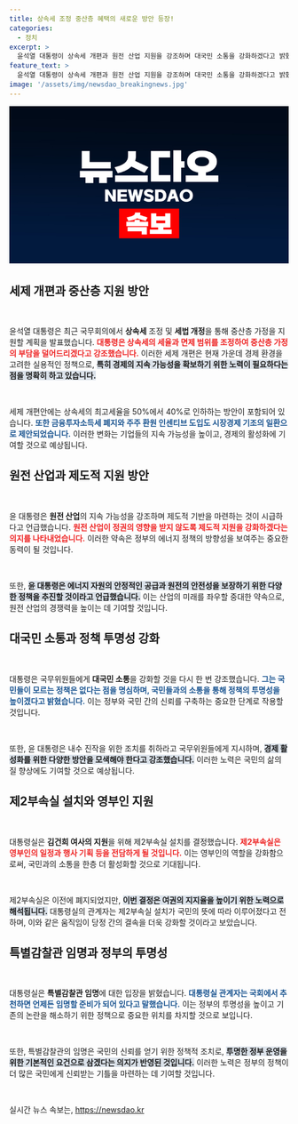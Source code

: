 ```yaml
---
title: 상속세 조정 중산층 혜택의 새로운 방안 등장!
categories:
  - 정치
excerpt: >
  윤석열 대통령이 상속세 개편과 원전 산업 지원을 강조하며 대국민 소통을 강화하겠다고 밝혔다. 제2부속실 부활은 김건희 여사 지원을 위한 결정으로, 여권 지지율 회복에 긍정적 영향을 줄 것으로 기대된다.
feature_text: >
  윤석열 대통령이 상속세 개편과 원전 산업 지원을 강조하며 대국민 소통을 강화하겠다고 밝혔다. 제2부속실 부활은 김건희 여사 지원을 위한 결정으로, 여권 지지율 회복에 긍정적 영향을 줄 것으로 기대된다.
image: '/assets/img/newsdao_breakingnews.jpg'
---
```


<p><img src="/assets/img/newsdao_breakingnews.jpg" alt="firstkoreanews 속보" /></p>

<h2 data-ke-size="size26">세제 개편과 중산층 지원 방안</h2>

<p data-ke-size="size16">&nbsp;</p>

<p>윤석열 대통령은 최근 국무회의에서 <b>상속세</b> 조정 및 <b>세법 개정</b>을 통해 중산층 가정을 지원할 계획을 발표했습니다. <b><span style="color: #ee2323;">대통령은 상속세의 세율과 면제 범위를 조정하여 중산층 가정의 부담을 덜어드리겠다고 강조했습니다.</span></b> 이러한 세제 개편은 현재 가운데 경제 환경을 고려한 실용적인 정책으로, <b><span style="background-color: #21538527;">특히 경제의 지속 가능성을 확보하기 위한 노력이 필요하다는 점을 명확히 하고 있습니다.</span></b> </p>

<p data-ke-size="size16">&nbsp;</p>

<p>세제 개편안에는 상속세의 최고세율을 50%에서 40%로 인하하는 방안이 포함되어 있습니다. <b><span style="color: #1a5490;">또한 금융투자소득세 폐지와 주주 환원 인센티브 도입도 시장경제 기조의 일환으로 제안되었습니다.</span></b> 이러한 변화는 기업들의 지속 가능성을 높이고, 경제의 활성화에 기여할 것으로 예상됩니다.</p>

<h2 data-ke-size="size26">원전 산업과 제도적 지원 방안</h2>

<p data-ke-size="size16">&nbsp;</p>

<p>윤 대통령은 <b>원전 산업</b>의 지속 가능성을 강조하며 제도적 기반을 마련하는 것이 시급하다고 언급했습니다. <b><span style="color: #ee2323;">원전 산업이 정권의 영향을 받지 않도록 제도적 지원을 강화하겠다는 의지를 나타내었습니다.</span></b> 이러한 약속은 정부의 에너지 정책의 방향성을 보여주는 중요한 동력이 될 것입니다.</p>

<p data-ke-size="size16">&nbsp;</p>

<p>또한, <b><span style="background-color: #21538527;">윤 대통령은 에너지 자원의 안정적인 공급과 원전의 안전성을 보장하기 위한 다양한 정책을 추진할 것이라고 언급했습니다.</span></b> 이는 산업의 미래를 좌우할 중대한 약속으로, 원전 산업의 경쟁력을 높이는 데 기여할 것입니다.</p>

<h2 data-ke-size="size26">대국민 소통과 정책 투명성 강화</h2>

<p data-ke-size="size16">&nbsp;</p>

<p>대통령은 국무위원들에게 <b>대국민 소통</b>을 강화할 것을 다시 한 번 강조했습니다. <b><span style="color: #1a5490;">그는 국민들이 모르는 정책은 없다는 점을 명심하며, 국민들과의 소통을 통해 정책의 투명성을 높이겠다고 밝혔습니다.</span></b> 이는 정부와 국민 간의 신뢰를 구축하는 중요한 단계로 작용할 것입니다.</p>

<p data-ke-size="size16">&nbsp;</p>

<p>또한, 윤 대통령은 내수 진작을 위한 조치를 취하라고 국무위원들에게 지시하며, <b><span style="background-color: #21538527;">경제 활성화를 위한 다양한 방안을 모색해야 한다고 강조했습니다.</span></b> 이러한 노력은 국민의 삶의 질 향상에도 기여할 것으로 예상됩니다.</p>

<h2 data-ke-size="size26">제2부속실 설치와 영부인 지원</h2>

<p data-ke-size="size16">&nbsp;</p>

<p>대통령실은 <b>김건희 여사의 지원</b>을 위해 제2부속실 설치를 결정했습니다. <b><span style="color: #ee2323;">제2부속실은 영부인의 일정과 행사 기획 등을 전담하게 될 것입니다.</span></b> 이는 영부인의 역할을 강화함으로써, 국민과의 소통을 한층 더 활성화할 것으로 기대됩니다.</p>

<p data-ke-size="size16">&nbsp;</p>

<p>제2부속실은 이전에 폐지되었지만, <b><span style="background-color: #21538527;">이번 결정은 여권의 지지율을 높이기 위한 노력으로 해석됩니다.</span></b> 대통령실의 관계자는 제2부속실 설치가 국민의 뜻에 따라 이루어졌다고 전하며, 이와 같은 움직임이 당정 간의 결속을 더욱 강화할 것이라고 보았습니다.</p>

<h2 data-ke-size="size26">특별감찰관 임명과 정부의 투명성</h2>

<p data-ke-size="size16">&nbsp;</p>

<p>대통령실은 <b>특별감찰관 임명</b>에 대한 입장을 밝혔습니다. <b><span style="color: #1a5490;">대통령실 관계자는 국회에서 추천하면 언제든 임명할 준비가 되어 있다고 말했습니다.</span></b> 이는 정부의 투명성을 높이고 기존의 논란을 해소하기 위한 정책으로 중요한 위치를 차지할 것으로 보입니다.</p>

<p data-ke-size="size16">&nbsp;</p>

<p>또한, 특별감찰관의 임명은 국민의 신뢰를 얻기 위한 정책적 조치로, <b><span style="background-color: #21538527;">투명한 정부 운영을 위한 기본적인 요건으로 삼겠다는 의지가 반영된 것입니다.</span></b> 이러한 노력은 정부의 정책이 더 많은 국민에게 신뢰받는 기틀을 마련하는 데 기여할 것입니다.</p>

<p data-ke-size="size16">&nbsp;</p>
실시간 뉴스 속보는, <a href="https://newsdao.kr" rel="dofollow">https://newsdao.kr</a>


